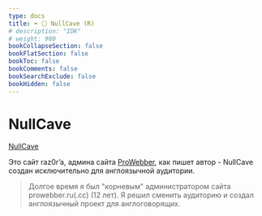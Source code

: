 ```yaml
---
type: docs
title: ➡️ ⚪️ NullCave (R)
# description: "IDK"
# weight: 900
bookCollapseSection: false
bookFlatSection: false
bookToc: false
bookComments: false
bookSearchExclude: false
bookHidden: false
---
```


# NullCave

[NullCave](https://nullcave.club/?nt)

Это сайт raz0r’a, админа сайта [ProWebber](../prowebber), как пишет автор - NullCave создан исключительно для англоязычной аудитории.

> Долгое время я был "корневым" администратором сайта prowebber.ru(.cc) (12 лет). Я решил сменить аудиторию и создал англоязычный проект для англоговорящих.
